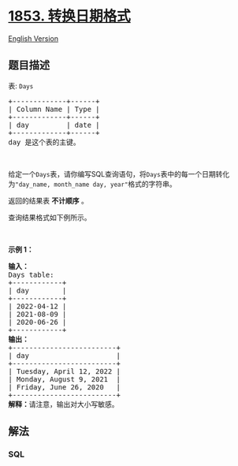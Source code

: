 # [1853. 转换日期格式](https://leetcode.cn/problems/convert-date-format)

[English Version](/solution/1800-1899/1853.Convert%20Date%20Format/README_EN.md)

## 题目描述

<!-- 这里写题目描述 -->

<p>表: <code>Days</code></p>

<pre>
+-------------+------+
| Column Name | Type |
+-------------+------+
| day         | date |
+-------------+------+
day 是这个表的主键。
</pre>

<p>&nbsp;</p>

<p>给定一个<code>Days</code>表，请你编写SQL查询语句，将<code>Days</code>表中的每一个日期转化为<code>"day_name, month_name day, year"</code>格式的字符串。</p>

<p>返回的结果表 <strong>不计顺序</strong> 。</p>

<p>查询结果格式如下例所示。</p>

<p>&nbsp;</p>

<p><strong>示例 1：</strong></p>

<pre>
<strong>输入：</strong>
Days table:
+------------+
| day        |
+------------+
| 2022-04-12 |
| 2021-08-09 |
| 2020-06-26 |
+------------+
<strong>输出：</strong>
+-------------------------+
| day                     |
+-------------------------+
| Tuesday, April 12, 2022 |
| Monday, August 9, 2021  |
| Friday, June 26, 2020   |
+-------------------------+
<strong>解释：</strong>请注意，输出对大小写敏感。</pre>

## 解法

<!-- 这里可写通用的实现逻辑 -->

<!-- tabs:start -->

### **SQL**

<!-- 这里可写当前语言的特殊实现逻辑 -->

```sql

```


